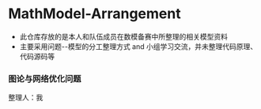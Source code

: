 # MathModel-Arrangement



*   此仓库存放的是本人和队伍成员在数模备赛中所整理的相关模型资料
*   主要采用问题--模型的分工整理方式 and 小组学习交流，并未整理代码原理、代码源码等



### 图论与网络优化问题

整理人：我

